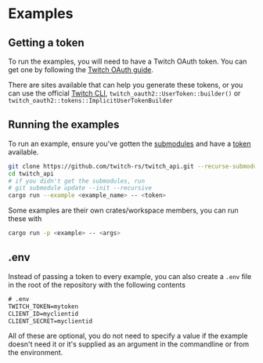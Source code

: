 # Examples

## Getting a token

To run the examples, you will need to have a Twitch OAuth token. You can get one by following the [Twitch OAuth guide](https://dev.twitch.tv/docs/authentication/getting-tokens-oauth).

There are sites available that can help you generate these tokens, or you can use the official [Twitch CLI](https://github.com/twitchdev/twitch-cli), `twitch_oauth2::UserToken::builder()` or `twitch_oauth2::tokens::ImplicitUserTokenBuilder`

## Running the examples

To run an example, ensure you've gotten the [submodules](../CONTRIBUTING.md#fetching-the-git-submodules) and have a [token](#getting-a-token) available.

```sh
git clone https://github.com/twitch-rs/twitch_api.git --recurse-submodules
cd twitch_api
# if you didn't get the submodules, run
# git submodule update --init --recursive
cargo run --example <example_name> -- <token>
```

Some examples are their own crates/workspace members, you can run these with

```sh
cargo run -p <example> -- <args>
```

## .env

Instead of passing a token to every example, you can also create a `.env` file in the root of the repository with the following contents

```txt
# .env
TWITCH_TOKEN=mytoken
CLIENT_ID=myclientid
CLIENT_SECRET=myclientid
```

All of these are optional, you do not need to specify a value if the example doesn't need it or it's supplied as an argument in the commandline or from the environment.

